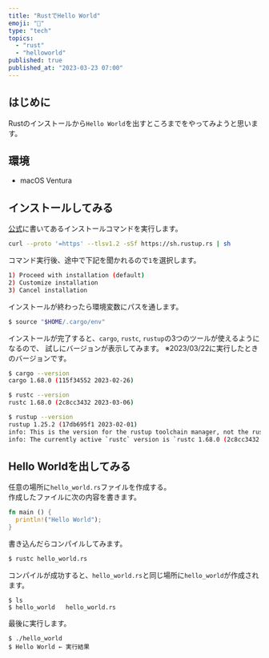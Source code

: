 ```yaml
---
title: "RustでHello World"
emoji: "🦀"
type: "tech"
topics:
  - "rust"
  - "helloworld"
published: true
published_at: "2023-03-23 07:00"
---
```


## はじめに

Rustのインストールから`Hello World`を出すところまでをやってみようと思います。

## 環境

- macOS Ventura

## インストールしてみる

[公式](https://www.rust-lang.org/ja/tools/install)に書いてあるインストールコマンドを実行します。

```sh
curl --proto '=https' --tlsv1.2 -sSf https://sh.rustup.rs | sh
```

コマンド実行後、途中で下記を聞かれるので`1`を選択します。

```sh
1) Proceed with installation (default)
2) Customize installation
3) Cancel installation
```

インストールが終わったら環境変数にパスを通します。

```sh
$ source "$HOME/.cargo/env"
```

インストールが完了すると、`cargo`, `rustc`, `rustup`の3つのツールが使えるようになるので、
試しにバージョンが表示してみます。
※2023/03/22に実行したときのバージョンです。

```sh
$ cargo --version
cargo 1.68.0 (115f34552 2023-02-26)
```

```sh
$ rustc --version
rustc 1.68.0 (2c8cc3432 2023-03-06)
```

```sh
$ rustup --version
rustup 1.25.2 (17db695f1 2023-02-01)
info: This is the version for the rustup toolchain manager, not the rustc compiler.
info: The currently active `rustc` version is `rustc 1.68.0 (2c8cc3432 2023-03-06)`
```

## Hello Worldを出してみる

任意の場所に`hello_world.rs`ファイルを作成する。  
作成したファイルに次の内容を書きます。

```rust
fn main () {
  println!("Hello World");
}
```

書き込んだらコンパイルしてみます。

```sh
$ rustc hello_world.rs
```

コンパイルが成功すると、`hello_world.rs`と同じ場所に`hello_world`が作成されます。

```
$ ls
$ hello_world	hello_world.rs
```

最後に実行します。

```
$ ./hello_world
$ Hello World ← 実行結果
```

